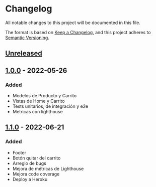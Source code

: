 # Changelog

All notable changes to this project will be documented in this file.

The format is based on [Keep a Changelog](https://keepachangelog.com/en/1.0.0/),
and this project adheres to [Semantic Versioning](https://semver.org/spec/v2.0.0.html).

## [Unreleased]

## [1.0.0] - 2022-05-26

### Added

-   Modelos de Producto y Carrito
-   Vistas de Home y Carrito
-   Tests unitarios, de integración y e2e
-   Metricas con lighthouse

[unreleased]: https://github.com/frlp-utn-ingsoft/shopp/compare/v1.0.0...HEAD
[1.0.0]: https://github.com/frlp-utn-ingsoft/shopp/releases/tag/v1.0.0

## [1.1.0] - 2022-06-21

### Added

-   Footer
-   Botón quitar del carrito
-   Arreglo de bugs
-   Mejora de métricas de Lighthouse
-   Mejora code coverage
-   Deploy a Heroku

[1.1.0]: https://github.com/frlp-utn-ingsoft/shopp/releases/tag/v1.1.0-beta
